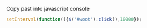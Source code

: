 Copy past into javascript console 

``` javascript
setInterval(function(){$('#woot').click(),10000});
```
